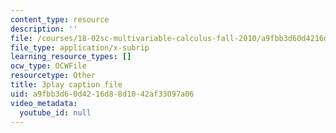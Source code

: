 ```yaml
---
content_type: resource
description: ''
file: /courses/18-02sc-multivariable-calculus-fall-2010/a9fbb3d60d4216d88d1042af33097a06_2ieG1ka5pBw.srt
file_type: application/x-subrip
learning_resource_types: []
ocw_type: OCWFile
resourcetype: Other
title: 3play caption file
uid: a9fbb3d6-0d42-16d8-8d10-42af33097a06
video_metadata:
  youtube_id: null
---
```


